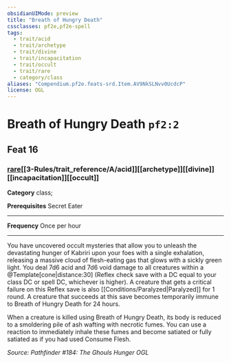 ```yaml
---
obsidianUIMode: preview
title: "Breath of Hungry Death"
cssclasses: pf2e,pf2e-spell
tags:
  - trait/acid
  - trait/archetype
  - trait/divine
  - trait/incapacitation
  - trait/occult
  - trait/rare
  - category/class
aliases: "Compendium.pf2e.feats-srd.Item.AV9NkSLNvv0UcdcP"
license: OGL
---
```

# Breath of Hungry Death `pf2:2`
## Feat 16
### [rare](rare.md "Rare Rarity Trait")[[3-Rules/trait_reference/A/acid]][[archetype]][[divine]][[incapacitation]][[occult]]

**Category** class; 



**Prerequisites** Secret Eater
* * *
**Frequency** Once per hour

* * *

You have uncovered occult mysteries that allow you to unleash the devastating hunger of Kabriri upon your foes with a single exhalation, releasing a massive cloud of flesh-eating gas that glows with a sickly green light. You deal 7d6 acid and 7d6 void damage to all creatures within a @Template\[cone|distance:30\] (Reflex check save with a DC equal to your class DC or spell DC, whichever is higher). A creature that gets a critical failure on this Reflex save is also [[Conditions/Paralyzed|Paralyzed]] for 1 round. A creature that succeeds at this save becomes temporarily immune to Breath of Hungry Death for 24 hours.

When a creature is killed using Breath of Hungry Death, its body is reduced to a smoldering pile of ash wafting with necrotic fumes. You can use a reaction to immediately inhale these fumes and become satiated or fully satiated as if you had used Consume Flesh.

*Source: Pathfinder #184: The Ghouls Hunger*
*OGL*